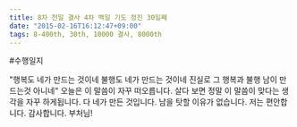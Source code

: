 ```yaml
---
title: 8차 천일 결사 4차 백일 기도 정진 30일째
date: "2015-02-16T16:12:47+09:00"
tags: 8-400th, 30th, 10000 결사, 8000th
---
```


#수행일지

"행복도 네가 만드는 것이네 불행도 네가 만드는 것이네 진실로 그 행복과 불행 남이 만드는것 아니네" 오늘은 이 말씀이 자꾸 떠오릅니다. 살다 보면 정말 이 말씀이 맞다는 생각을 자꾸 하게됩니다. 다 네가 만든 것입니다. 남을 탓할 이유가 없습니다. 저는 편안합니다. 감사합니다. 부처님!
